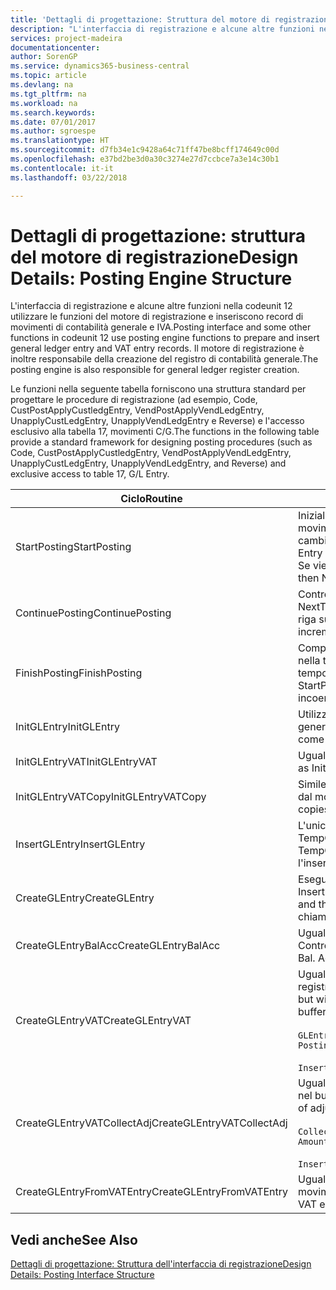 ```yaml
---
title: 'Dettagli di progettazione: Struttura del motore di registrazione | Microsoft Docs'
description: "L'interfaccia di registrazione e alcune altre funzioni nella codeunit 12 utilizzare le funzioni del motore di registrazione e inseriscono record di movimenti di contabilità generale e IVA. Il motore di registrazione è inoltre responsabile della creazione del registro di contabilità generale."
services: project-madeira
documentationcenter: 
author: SorenGP
ms.service: dynamics365-business-central
ms.topic: article
ms.devlang: na
ms.tgt_pltfrm: na
ms.workload: na
ms.search.keywords: 
ms.date: 07/01/2017
ms.author: sgroespe
ms.translationtype: HT
ms.sourcegitcommit: d7fb34e1c9428a64c71ff47be8bcff174649c00d
ms.openlocfilehash: e37bd2be3d0a30c3274e27d7ccbce7a3e14c30b1
ms.contentlocale: it-it
ms.lasthandoff: 03/22/2018

---
```

# <a name="design-details-posting-engine-structure"></a><span data-ttu-id="f0a7b-104">Dettagli di progettazione: struttura del motore di registrazione</span><span class="sxs-lookup"><span data-stu-id="f0a7b-104">Design Details: Posting Engine Structure</span></span>
<span data-ttu-id="f0a7b-105">L'interfaccia di registrazione e alcune altre funzioni nella codeunit 12 utilizzare le funzioni del motore di registrazione e inseriscono record di movimenti di contabilità generale e IVA.</span><span class="sxs-lookup"><span data-stu-id="f0a7b-105">Posting interface and some other functions in codeunit 12 use posting engine functions to prepare and insert general ledger entry and VAT entry records.</span></span> <span data-ttu-id="f0a7b-106">Il motore di registrazione è inoltre responsabile della creazione del registro di contabilità generale.</span><span class="sxs-lookup"><span data-stu-id="f0a7b-106">The posting engine is also responsible for general ledger register creation.</span></span>  
  
 <span data-ttu-id="f0a7b-107">Le funzioni nella seguente tabella forniscono una struttura standard per progettare le procedure di registrazione (ad esempio, Code, CustPostApplyCustledgEntry, VendPostApplyVendLedgEntry, UnapplyCustLedgEntry, UnapplyVendLedgEntry e Reverse) e l'accesso esclusivo alla tabella 17, movimenti C/G.</span><span class="sxs-lookup"><span data-stu-id="f0a7b-107">The functions in the following table provide a standard framework for designing posting procedures (such as Code, CustPostApplyCustledgEntry, VendPostApplyVendLedgEntry, UnapplyCustLedgEntry, UnapplyVendLedgEntry, and Reverse) and exclusive access to table 17, G/L Entry.</span></span>  
  
|<span data-ttu-id="f0a7b-108">Ciclo</span><span class="sxs-lookup"><span data-stu-id="f0a7b-108">Routine</span></span>|<span data-ttu-id="f0a7b-109">Description</span><span class="sxs-lookup"><span data-stu-id="f0a7b-109">Description</span></span>|  
|-------------|---------------------------------------|  
|<span data-ttu-id="f0a7b-110">StartPosting</span><span class="sxs-lookup"><span data-stu-id="f0a7b-110">StartPosting</span></span>|<span data-ttu-id="f0a7b-111">Inizializza il buffer di registrazione TempGLEntryBuf, blocca le tabelle dei movimenti IVA e C/G e inizializza il periodo contabile, il registro C/G e il tasso di cambio.</span><span class="sxs-lookup"><span data-stu-id="f0a7b-111">Initializes posting buffer TempGLEntryBuf, locks G/L Entry and VAT Entry tables, and initializes Accounting Period, G/L Register, and Exchange Rate.</span></span> <span data-ttu-id="f0a7b-112">Se viene chiamato una sola volta, NextEntryNo è 0.</span><span class="sxs-lookup"><span data-stu-id="f0a7b-112">Should be called only once, then NextEntryNo is 0.</span></span>|  
|<span data-ttu-id="f0a7b-113">ContinuePosting</span><span class="sxs-lookup"><span data-stu-id="f0a7b-113">ContinuePosting</span></span>|<span data-ttu-id="f0a7b-114">Controlla e registra l''IVA ad esigibilità differita dell'incremento NextTransactionNo della transazione precedente e prepara la registrazione della riga successiva.</span><span class="sxs-lookup"><span data-stu-id="f0a7b-114">Checks and posts unrealized VAT for previous transaction increment NextTransactionNo and prepares post of next line.</span></span>|  
|<span data-ttu-id="f0a7b-115">FinishPosting</span><span class="sxs-lookup"><span data-stu-id="f0a7b-115">FinishPosting</span></span>|<span data-ttu-id="f0a7b-116">Completa la registrazione inserendo i movimenti di C/G dal buffer temporaneo nella tabella di database.</span><span class="sxs-lookup"><span data-stu-id="f0a7b-116">Completes posting by inserting G/L entries from temporary buffer into database table.</span></span> <span data-ttu-id="f0a7b-117">Utilizzato sempre insieme a StartPosting.</span><span class="sxs-lookup"><span data-stu-id="f0a7b-117">Always used together with StartPosting.</span></span> <span data-ttu-id="f0a7b-118">Verifica la presenza di incoerenze.</span><span class="sxs-lookup"><span data-stu-id="f0a7b-118">Checks for inconsistencies.</span></span>|  
|<span data-ttu-id="f0a7b-119">InitGLEntry</span><span class="sxs-lookup"><span data-stu-id="f0a7b-119">InitGLEntry</span></span>|<span data-ttu-id="f0a7b-120">Utilizzato per inizializzare nuovo movimento C/G per riga di registrazioni generali.</span><span class="sxs-lookup"><span data-stu-id="f0a7b-120">Used to initialize new G/L entry for Gen. Jnl Line.</span></span> <span data-ttu-id="f0a7b-121">Restituisce GLEntry come parametro.</span><span class="sxs-lookup"><span data-stu-id="f0a7b-121">Returns GLEntry as parameter.</span></span>|  
|<span data-ttu-id="f0a7b-122">InitGLEntryVAT</span><span class="sxs-lookup"><span data-stu-id="f0a7b-122">InitGLEntryVAT</span></span>|<span data-ttu-id="f0a7b-123">Uguale a InitGLEntry, ma assegna anche contropartita e SummarizeVAT.</span><span class="sxs-lookup"><span data-stu-id="f0a7b-123">Same as InitGLEntry, but also assigns Bal. Account No. and SummarizeVAT.</span></span>|  
|<span data-ttu-id="f0a7b-124">InitGLEntryVATCopy</span><span class="sxs-lookup"><span data-stu-id="f0a7b-124">InitGLEntryVATCopy</span></span>|<span data-ttu-id="f0a7b-125">Simile a InitGLEntryVAT, ma copia anche i dati delle categorie di registrazione dal movimento IVA prima di SummarizeVAT.</span><span class="sxs-lookup"><span data-stu-id="f0a7b-125">Similar to InitGLEntryVAT, but also copies posting groups data from VAT Entry before SummarizeVAT.</span></span>|  
|<span data-ttu-id="f0a7b-126">InsertGLEntry</span><span class="sxs-lookup"><span data-stu-id="f0a7b-126">InsertGLEntry</span></span>|<span data-ttu-id="f0a7b-127">L'unica funzione che inserisce movimenti C/G nella tabella globale di TempGLEntryBuf.</span><span class="sxs-lookup"><span data-stu-id="f0a7b-127">The only function that inserts G/L entry into global TempGLEntryBuf table.</span></span> <span data-ttu-id="f0a7b-128">Utilizzare sempre questa funzione per l'inserimento.</span><span class="sxs-lookup"><span data-stu-id="f0a7b-128">Always use this function for insert.</span></span>|  
|<span data-ttu-id="f0a7b-129">CreateGLEntry</span><span class="sxs-lookup"><span data-stu-id="f0a7b-129">CreateGLEntry</span></span>|<span data-ttu-id="f0a7b-130">Esegue un InitGLEntry, assegna Importo in valuta addiz. ed esegue InsertGLEntry.</span><span class="sxs-lookup"><span data-stu-id="f0a7b-130">Performs an InitGLEntry, assigns Additional Currency Amount, and then performs InsertGLEntry.</span></span> <span data-ttu-id="f0a7b-131">Sostituisce molte righe di codice a una singola chiamata di funzione.</span><span class="sxs-lookup"><span data-stu-id="f0a7b-131">Replaces several lines of code with a single function call.</span></span>|  
|<span data-ttu-id="f0a7b-132">CreateGLEntryBalAcc</span><span class="sxs-lookup"><span data-stu-id="f0a7b-132">CreateGLEntryBalAcc</span></span>|<span data-ttu-id="f0a7b-133">Uguale a CreateGLEntry, ma assegna anche Tipo contropartita e Contropartita.</span><span class="sxs-lookup"><span data-stu-id="f0a7b-133">Same as CreateGLEntry, but also assigns Bal. Account Type and Bal. Account No.</span></span>|  
|<span data-ttu-id="f0a7b-134">CreateGLEntryVAT</span><span class="sxs-lookup"><span data-stu-id="f0a7b-134">CreateGLEntryVAT</span></span>|<span data-ttu-id="f0a7b-135">Uguale a CreateGLEntry, ma con elaborazione addizionale delle categorie di registrazione e salvataggio nel buffer temporaneo IVA:</span><span class="sxs-lookup"><span data-stu-id="f0a7b-135">Same as CreateGLEntry, but with additional processing for posting groups and saving to temporary VAT buffer:</span></span><br /><br /> `GLEntry.CopyPostingGroupsFromDtldCVBuf(DtldCVLedgEntryBuf,GenJnlLine."Gen. Posting Type");`<br /><br /> `InsertVATEntriesFromTemp(DtldCVLedgEntryBuf,GLEntry);`|  
|<span data-ttu-id="f0a7b-136">CreateGLEntryVATCollectAdj</span><span class="sxs-lookup"><span data-stu-id="f0a7b-136">CreateGLEntryVATCollectAdj</span></span>|<span data-ttu-id="f0a7b-137">Uguale a CreateGLEntry, ma con raccolta addizionale di rettifiche e salvataggio nel buffer temporaneo IVA:</span><span class="sxs-lookup"><span data-stu-id="f0a7b-137">Same as CreateGLEntry, but with additional collection of adjustments and saving to temporary VAT buffer:</span></span><br /><br /> `CollectAdjustment(AdjAmount,GLEntry.Amount,GLEntry."Additional-Currency Amount",OriginalDateSet);`<br /><br /> `InsertVATEntriesFromTemp(DtldCVLedgEntryBuf,GLEntry);`|  
|<span data-ttu-id="f0a7b-138">CreateGLEntryFromVATEntry</span><span class="sxs-lookup"><span data-stu-id="f0a7b-138">CreateGLEntryFromVATEntry</span></span>|<span data-ttu-id="f0a7b-139">Uguale a CreateGLEntry, ma copia anche le categorie di registrazione dal movimento IVA.</span><span class="sxs-lookup"><span data-stu-id="f0a7b-139">Same as CreateGLEntry, but also copies posting groups from VAT entry.</span></span>|  
  
## <a name="see-also"></a><span data-ttu-id="f0a7b-140">Vedi anche</span><span class="sxs-lookup"><span data-stu-id="f0a7b-140">See Also</span></span>  
 [<span data-ttu-id="f0a7b-141">Dettagli di progettazione: Struttura dell'interfaccia di registrazione</span><span class="sxs-lookup"><span data-stu-id="f0a7b-141">Design Details: Posting Interface Structure</span></span>](design-details-posting-interface-structure.md)
